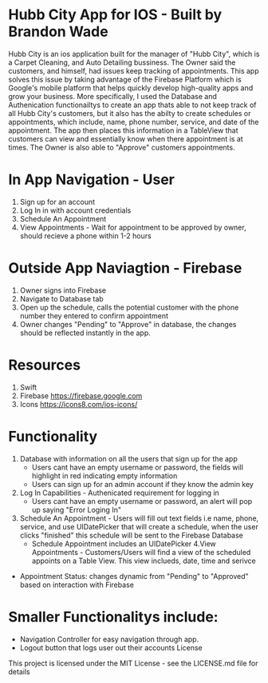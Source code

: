 # Hubb City App for IOS - Built by Brandon Wade

Hubb City is an ios application built for the manager of "Hubb City", which is a Carpet Cleaning, and Auto Detailing bussiness.  The Owner said the customers, and himself, had issues keep tracking of appointments. This app solves this issue by taking advantage of the Firebase Platform which is Google's mobile platform that helps quickly develop high-quality apps and grow your business. More specifically, I used the Database and Authenication functionailtys to create an app thats able to not keep track of all Hubb City's customers, but it also has the abilty to create schedules or appointments, which include, name, phone number, service, and date of the appointment. The app then places this information in a TableView that customers can view and essentially know when there appointment is at times. The Owner is also able to "Approve" customers appointments.

# In App Navigation - User
  1. Sign up for an account
  2. Log In in with account credentials
  3. Schedule An Appointment
  4. View Appointments - Wait for appointment to be approved by owner, should recieve a phone within 1-2 hours
  
# Outside App Naviagtion  - Firebase
  1. Owner signs into Firebase
  2. Navigate to Database tab
  3. Open up the schedule, calls the potential customer with the phone number they entered to confirm appointment
  4. Owner changes "Pending" to "Approve" in database, the changes should be reflected instantly in the app.

# Resources
 1. Swift
 2. Firebase https://firebase.google.com
 3. Icons https://icons8.com/ios-icons/
 
# Functionality 
1. Database with information on all the users that sign up for the app
   - Users cant have an empty username or password, the fields will highlight in red indicating empty information
   - Users can sign up for an admin account if they know the admin key
2. Log In Capabilities - Authenicated requirement for logging in
   - Users cant have an empty username or password, an alert will pop up saying "Error Loging In"
3. Schedule An Appointment - Users will fill out text fields i.e name, phone, service, and use UIDatePicker that will create
   a schedule, when the user clicks "finished" this schedule will be sent to the Firebase Database
   - Schedule Appointment includes an UIDatePicker
4.View Appointments - Customers/Users will find a view of the scheduled appoints on a Table View. This view inclueds, date,
                      time and serivce
  - Appointment Status: changes dynamic from "Pending" to "Approved" based on interaction with Firebase

# Smaller Functionalitys include:
- Navigation Controller for easy navigation through app.
- Logout button that logs user out their accounts
License

This project is licensed under the MIT License - see the LICENSE.md file for details
